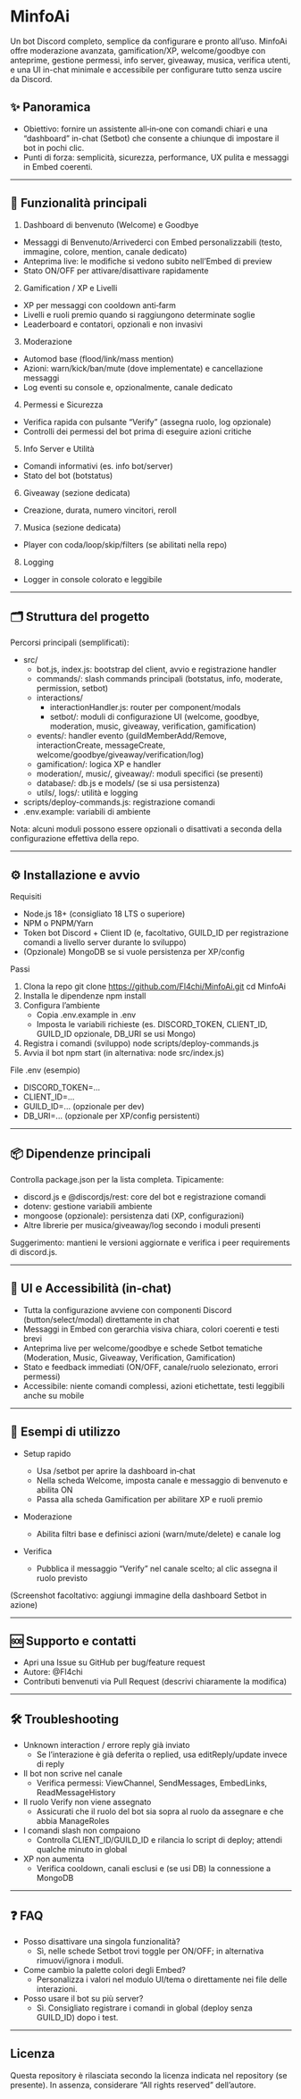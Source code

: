 # MinfoAi

Un bot Discord completo, semplice da configurare e pronto all’uso. MinfoAi offre moderazione avanzata, gamification/XP, welcome/goodbye con anteprime, gestione permessi, info server, giveaway, musica, verifica utenti, e una UI in-chat minimale e accessibile per configurare tutto senza uscire da Discord.

## ✨ Panoramica
- Obiettivo: fornire un assistente all‑in‑one con comandi chiari e una “dashboard” in-chat (Setbot) che consente a chiunque di impostare il bot in pochi clic.
- Punti di forza: semplicità, sicurezza, performance, UX pulita e messaggi in Embed coerenti.

---

## 🧠 Funzionalità principali

1) Dashboard di benvenuto (Welcome) e Goodbye
- Messaggi di Benvenuto/Arrivederci con Embed personalizzabili (testo, immagine, colore, mention, canale dedicato)
- Anteprima live: le modifiche si vedono subito nell’Embed di preview
- Stato ON/OFF per attivare/disattivare rapidamente

2) Gamification / XP e Livelli
- XP per messaggi con cooldown anti‑farm
- Livelli e ruoli premio quando si raggiungono determinate soglie
- Leaderboard e contatori, opzionali e non invasivi

3) Moderazione
- Automod base (flood/link/mass mention)
- Azioni: warn/kick/ban/mute (dove implementate) e cancellazione messaggi
- Log eventi su console e, opzionalmente, canale dedicato

4) Permessi e Sicurezza
- Verifica rapida con pulsante “Verify” (assegna ruolo, log opzionale)
- Controlli dei permessi del bot prima di eseguire azioni critiche

5) Info Server e Utilità
- Comandi informativi (es. info bot/server)
- Stato del bot (botstatus)

6) Giveaway (sezione dedicata)
- Creazione, durata, numero vincitori, reroll

7) Musica (sezione dedicata)
- Player con coda/loop/skip/filters (se abilitati nella repo)

8) Logging
- Logger in console colorato e leggibile

---

## 🗂 Struttura del progetto

Percorsi principali (semplificati):

- src/
  - bot.js, index.js: bootstrap del client, avvio e registrazione handler
  - commands/: slash commands principali (botstatus, info, moderate, permission, setbot)
  - interactions/
    - interactionHandler.js: router per component/modals
    - setbot/: moduli di configurazione UI (welcome, goodbye, moderation, music, giveaway, verification, gamification)
  - events/: handler evento (guildMemberAdd/Remove, interactionCreate, messageCreate, welcome/goodbye/giveaway/verification/log)
  - gamification/: logica XP e handler
  - moderation/, music/, giveaway/: moduli specifici (se presenti)
  - database/: db.js e models/ (se si usa persistenza)
  - utils/, logs/: utilità e logging
- scripts/deploy-commands.js: registrazione comandi
- .env.example: variabili di ambiente

Nota: alcuni moduli possono essere opzionali o disattivati a seconda della configurazione effettiva della repo.

---

## ⚙️ Installazione e avvio

Requisiti
- Node.js 18+ (consigliato 18 LTS o superiore)
- NPM o PNPM/Yarn
- Token bot Discord + Client ID (e, facoltativo, GUILD_ID per registrazione comandi a livello server durante lo sviluppo)
- (Opzionale) MongoDB se si vuole persistenza per XP/config

Passi
1) Clona la repo
   git clone https://github.com/Fl4chi/MinfoAi.git
   cd MinfoAi
2) Installa le dipendenze
   npm install
3) Configura l’ambiente
   - Copia .env.example in .env
   - Imposta le variabili richieste (es. DISCORD_TOKEN, CLIENT_ID, GUILD_ID opzionale, DB_URI se usi Mongo)
4) Registra i comandi (sviluppo)
   node scripts/deploy-commands.js
5) Avvia il bot
   npm start
   (in alternativa: node src/index.js)

File .env (esempio)
- DISCORD_TOKEN=...
- CLIENT_ID=...
- GUILD_ID=... (opzionale per dev)
- DB_URI=... (opzionale per XP/config persistenti)

---

## 📦 Dipendenze principali

Controlla package.json per la lista completa. Tipicamente:
- discord.js e @discordjs/rest: core del bot e registrazione comandi
- dotenv: gestione variabili ambiente
- mongoose (opzionale): persistenza dati (XP, configurazioni)
- Altre librerie per musica/giveaway/log secondo i moduli presenti

Suggerimento: mantieni le versioni aggiornate e verifica i peer requirements di discord.js.

---

## 🎯 UI e Accessibilità (in‑chat)

- Tutta la configurazione avviene con componenti Discord (button/select/modal) direttamente in chat
- Messaggi in Embed con gerarchia visiva chiara, colori coerenti e testi brevi
- Anteprima live per welcome/goodbye e schede Setbot tematiche (Moderation, Music, Giveaway, Verification, Gamification)
- Stato e feedback immediati (ON/OFF, canale/ruolo selezionato, errori permessi)
- Accessibile: niente comandi complessi, azioni etichettate, testi leggibili anche su mobile

---

## 🚀 Esempi di utilizzo

- Setup rapido
  - Usa /setbot per aprire la dashboard in‑chat
  - Nella scheda Welcome, imposta canale e messaggio di benvenuto e abilita ON
  - Passa alla scheda Gamification per abilitare XP e ruoli premio

- Moderazione
  - Abilita filtri base e definisci azioni (warn/mute/delete) e canale log

- Verifica
  - Pubblica il messaggio “Verify” nel canale scelto; al clic assegna il ruolo previsto

(Screenshot facoltativo: aggiungi immagine della dashboard Setbot in azione)

---

## 🆘 Supporto e contatti

- Apri una Issue su GitHub per bug/feature request
- Autore: @Fl4chi
- Contributi benvenuti via Pull Request (descrivi chiaramente la modifica)

---

## 🛠 Troubleshooting

- Unknown interaction / errore reply già inviato
  - Se l’interazione è già deferita o replied, usa editReply/update invece di reply
- Il bot non scrive nel canale
  - Verifica permessi: ViewChannel, SendMessages, EmbedLinks, ReadMessageHistory
- Il ruolo Verify non viene assegnato
  - Assicurati che il ruolo del bot sia sopra al ruolo da assegnare e che abbia ManageRoles
- I comandi slash non compaiono
  - Controlla CLIENT_ID/GUILD_ID e rilancia lo script di deploy; attendi qualche minuto in global
- XP non aumenta
  - Verifica cooldown, canali esclusi e (se usi DB) la connessione a MongoDB

---

## ❓ FAQ

- Posso disattivare una singola funzionalità?
  - Sì, nelle schede Setbot trovi toggle per ON/OFF; in alternativa rimuovi/ignora i moduli.
- Come cambio la palette colori degli Embed?
  - Personalizza i valori nel modulo UI/tema o direttamente nei file delle interazioni.
- Posso usare il bot su più server?
  - Sì. Consigliato registrare i comandi in global (deploy senza GUILD_ID) dopo i test.

---

## Licenza

Questa repository è rilasciata secondo la licenza indicata nel repository (se presente). In assenza, considerare “All rights reserved” dell’autore.
